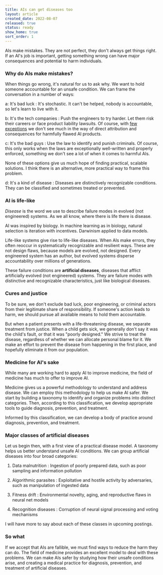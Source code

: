 ```yaml
---
title: AIs can get diseases too
layout: article
created_date: 2022-08-07
released: true
status: ready
show_home: true
sort_order: 1
---
```


AIs make mistakes. They are not perfect, they don't always get things
right.  If an AI's job is important, getting something wrong can have
major consequences and potential to harm individuals.

### Why do AIs make mistakes?

When things go wrong, it's natural for us to ask why. We want to hold
someone accountable for an unsafe condition. We can frame the
conversation in a number of ways:

a: It's bad luck
: It's stochastic. It can't be helped, nobody is accountable, so let's learn to live with it.

b: It's the tech companies
: Push the engineers to try harder. Let them risk their careers or
face product liability lawsuits. Of course, with [few
exceptions](https://www.theguardian.com/news/2018/mar/17/data-war-whistleblower-christopher-wylie-faceook-nix-bannon-trump)
we don't see much in the way of direct attribution and consequences
for harmfully flawed AI products.

c: It's the bad guys
: Use the law to identify and punish criminals. Of course, this only works when the laws
are exceptionally well-written and properly enforced, something we don't see a lot of
when it comes to harmful AIs.

None of these options give us much hope of finding practical, scalable
solutions. I think there is an alternative, more practical way to frame this problem.

d: It's a kind of disease
: Diseases are distinctively recognizable conditions. They can be classified and 
sometimes treated or prevented.

### AI is life-like

*Disease* is the word we use to describe failure modes in evolved (not
engineered) systems.  As we all know, where there is life there is
disease.

AI was inspired by biology. In machine learning as in biology, natural
selection is iteration with incentives. Darwinism applied to data
models. 

<!-- start_excerpt -->
Life-like systems give rise to life-like diseases. When AIs make
errors, they often reoccur in systematically recognizable and
resilient ways. These are not design flaws, because models are
evolved, not designed. Every engineered system has an author, but
evolved systems disperse accountability over millions of generations.
<!-- end_excerpt -->

These failure conditions are **artificial diseases**, diseases that
afflict artificially evolved (not engineered) systems. They are
failure modes with distinctive and recognizable characteristics, just
like biological diseases.

### Cures and justice
To be sure, we don't exclude bad luck, poor engineering, or criminal
actors from their legitimate share of responsibility. If someone's
action leads to harm, we should pursue all available means to hold
them accountable.

But when a patient presents with a life-threatening disease, we
separate treatment from justice. When a child gets sick, we generally
don't say it was the child's fault, or that it was "poorly designed."
We strive to treat the disease, regardless of whether we can allocate
personal blame for it.  We make an effort to prevent the disease from
happening in the first place, and hopefully eliminate it from our
population.

### Medicine for AI's sake

While many are working hard to apply AI to improve medicine, the
field of medicine has much to offer to improve AI.

Medicine gives us a powerful methodology to understand and address
disease. We can employ this methodology to help us make AI safer.  We
start by building a taxonomy to identify and organize problems into
distinct categories. Then, according to this classification, we
develop appropriate tools to guide diagnosis, prevention, and
treatment.

Informed by this classification, we can develop a body of practice
around diagnosis, prevention, and treatment.


### Major classes of artificial diseases

Let us begin then, with a first view of a practical disease model.  A
taxonomy helps us better understand unsafe AI conditions.  We can
group artificial diseases into four broad categories:

1. Data malnutrition
: Ingestion of poorly prepared data, such as poor sampling and information pollution

2. Algorithmic parasites
: Exploitative and hostile activity by adversaries, such as manipulation of ingested data

3. Fitness drift
: Environmental novelty, aging, and reproductive flaws in neural net models

4. Recognition diseases
: Corruption of neural signal processing and voting mechanisms

I will have more to say about each of these classes in upcoming postings.

### So what

If we accept that AIs are fallible, we must find ways to reduce the
harm they can do.  The field of medicine provides an excellent model
to deal with these problems.  We can make AIs safer by studying how
their unsafe conditions arise, and creating a medical practice for
diagnosis, prevention, and treatment of artificial diseases.
